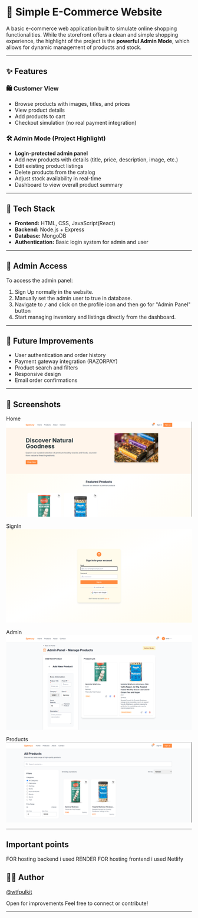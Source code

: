 # 🛒 Simple E-Commerce Website

A basic e-commerce web application built to simulate online shopping functionalities. While the storefront offers a clean and simple shopping experience, the highlight of the project is the **powerful Admin Mode**, which allows for dynamic management of products and stock.

---

## ✨ Features

### 🛍️ Customer View
- Browse products with images, titles, and prices
- View product details
- Add products to cart
- Checkout simulation (no real payment integration)

### 🛠️ Admin Mode (Project Highlight)
- **Login-protected admin panel**
- Add new products with details (title, price, description, image, etc.)
- Edit existing product listings
- Delete products from the catalog
- Adjust stock availability in real-time
- Dashboard to view overall product summary

---

## 🚀 Tech Stack

- **Frontend:** HTML, CSS, JavaScript(React)
- **Backend:** Node.js + Express 
- **Database:** MongoDB 
- **Authentication:** Basic login system for admin and user

---

## 🔐 Admin Access

To access the admin panel:

1. Sign Up normally in the website.
2. Manually set the admin user to true in database.
3. Navigate to `/` and click on the profile icon and then go for "Admin Panel" button
4. Start managing inventory and listings directly from the dashboard.

---

## 🧪 Future Improvements

- User authentication and order history
- Payment gateway integration (RAZORPAY)
- Product search and filters
- Responsive design
- Email order confirmations

---

## 📸 Screenshots
 Home
![text](/frontend/public/Home.png "title")

SignIn
![text](/frontend/public/SignIn.png "title")

Admin
![text](/frontend/public/Admin.png "title")

Products
![text](/frontend/public/Products.png "title")

---

## Important points
FOR hosting backend i used RENDER
FOR hosting frontend i used Netlify

## 🧑‍💻 Author

[@wtfpulkit](https://github.com/pulkit777exe)

Open for improvements
Feel free to connect or contribute!

---

